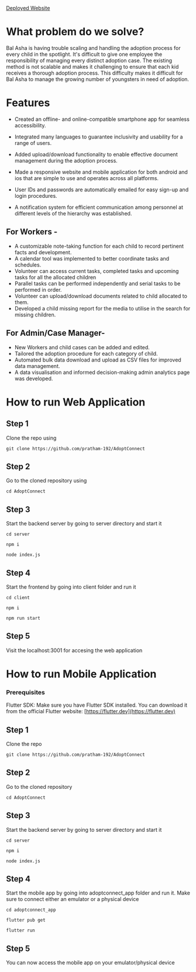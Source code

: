 <a href="adopt-connect.vercel.app">
Deployed Website
</a>

# What problem do we solve?

Bal Asha is having trouble scaling and handling the adoption process for every child in the spotlight. It's difficult to give one employee the responsibility of managing every distinct adoption case. The existing method is not scalable and makes it challenging to ensure that each kid receives a thorough adoption process. This difficulty makes it difficult for Bal Asha to manage the growing number of youngsters in need of adoption.

# Features

- Created an offline- and online-compatible smartphone app for seamless accessibility.

- Integrated many languages to guarantee inclusivity and usability for a range of users.

- Added upload/download functionality to enable effective document management during the adoption process.

- Made a responsive website and mobile application for both android and ios that are simple to use and operates across all platforms.

- User IDs and passwords are automatically emailed for easy sign-up and login procedures.

- A notification system for efficient communication among personnel at different levels of the hierarchy was established. 


## For Workers -
- A customizable note-taking function for each child to record pertinent facts and development.
- A calendar tool was implemented to better coordinate tasks and schedules. 
- Volunteer can access current tasks, completed tasks and upcoming tasks for all the allocated children
- Parallel tasks can be performed independently and serial tasks to be performed in order.
- Volunteer can upload/download documents related to child allocated to them.
- Developed a child missing report for the media to utilise in the search for missing children.

## For Admin/Case Manager-
- New Workers and child cases can be added and edited.
- Tailored the adoption procedure for each category of child.
- Automated bulk data download and upload as CSV files for improved data management.
- A data visualisation and informed decision-making admin analytics page was developed. 

# How to run Web Application

## Step 1

Clone the repo using
```
git clone https://github.com/pratham-192/AdoptConnect
```

## Step 2
Go to the cloned repository using
```
cd AdoptConnect
```

## Step 3
Start the backend server by going to server directory and start it
```
cd server

npm i

node index.js
```

## Step 4
Start the frontend by going into client folder and run it
```
cd client

npm i

npm run start
```

## Step 5
Visit the localhost:3001 for accesing the web application

# How to run Mobile Application

### Prerequisites

Flutter SDK: Make sure you have Flutter SDK installed. You can download it from the official Flutter website: [https://flutter.dev](https://flutter.dev)

## Step 1
Clone the repo
```
git clone https://github.com/pratham-192/AdoptConnect
```

## Step 2
Go to the cloned repository
```
cd AdoptConnect
```

## Step 3
Start the backend server by going to server directory and start it
```
cd server

npm i

node index.js
```

## Step 4
Start the mobile app by going into adoptconnect_app folder and run it. Make sure to connect either an emulator or a physical device
```
cd adoptconnect_app

flutter pub get

flutter run
```

## Step 5
You can now access the mobile app on your emulator/physical device
